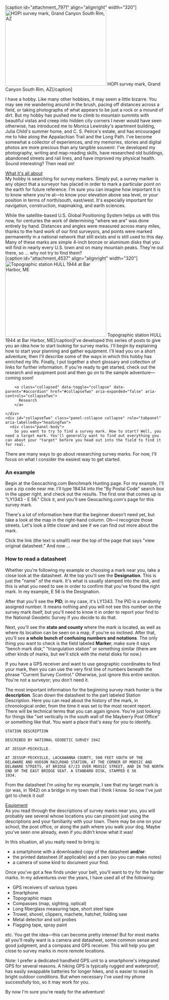 ---
---

[caption id="attachment_7971" align="alignright" width="320"]<a href="https://images.planetzhanna.com/2007/05/13/hopig2.jpg"><img src="https://thesurveystation.com/wp-content/uploads/2007/05/hopig2csm.jpg" alt="HOPI survey mark, Grand Canyon South Rim, AZ" width="320" height="240" class="size-full wp-image-7971" /></a> HOPI survey mark, Grand Canyon South Rim, AZ[/caption]<p>I have a hobby.  Like many other hobbies, it may seem a little bizarre.  You may see me wandering around in the brush, pacing off distances across a field, or taking photographs of what appears to be just a rock or a mound of dirt.  But my hobby has pushed me to climb to mountain summits with beautiful vistas and creep into hidden city corners I never would have seen otherwise, has introduced me to Monica Lewinsky's apartment building, Julia Child's summer home, and C. S. Peirce's estate, and has encouraged me to hike along the Appalachian Trail and the Long Path. I've become somewhat a collector of experiences, and my memories, stories and digital photos are more precious than any tangible souvenir. I've developed my photography, writing and map-reading skills, have researched old buildings, abandoned streets and rail lines, and have improved my physical health.  Sound interesting?  Then read on!</p>

<div class="panel-group" id="guide-accordion" role="tablist" aria-multiselectable="true">
  <div class="panel panel-default">
    <div class="panel-heading" role="tab" id="headingOne">
       <a class="collapsed" data-toggle="collapse" data-parent="#accordion" href="#collapseOne" aria-expanded="false" aria-controls="collapseOne">
          What it's all about
        </a>    
    </div>
    <div id="collapseOne" class="panel-collapse collapse in" role="tabpanel" aria-labelledby="headingOne">
      <div class="panel-body">
My hobby is searching for survey markers.  Simply put, a survey marker is any object that a surveyor has placed in order to mark a particular point on the earth for future reference.  I'm sure you can imagine how important it is to know where you're at—to know your elevation above sea level, or your position in terms of north/south, east/west.  It's especially important for navigation, construction, mapmaking, and earth sciences.  

While the satellite-based U.S. Global Positioning System helps us with this now, for centuries the work of determining "where we are" was done entirely by hand.  Distances and angles were measured across many miles, thanks to the hard work of our first surveyors, and points were marked permanently in a national network that still exists and is still used to this day.  Many of these marks are simple 4-inch bronze or aluminum disks that you will find in nearly every U.S. town and on many mountain peaks.  They're out there, so ... why not try to find them?
<br clear="all">
[caption id="attachment_4537" align="alignright" width="320"]<a href="https://images.planetzhanna.com/2007/09/17/pe1804g4.jpg"><img src="https://thesurveystation.com/wp-content/uploads/2007/09/pe1804g4csm.jpg" alt="Topographic station HULL 1944 at Bar Harbor, ME" width="320" height="240" class="size-full wp-image-4537" /></a> Topographic station HULL 1944 at Bar Harbor, ME[/caption]I've developed this series of posts to give you an idea how to start looking for survey marks.  I'll begin by explaining how to start your planning and gather equipment.  I'll lead you on a short adventure, then I'll describe some of the ways in which this hobby has enriched my life.  Finally, I put together a short glossary and collection of links for further information.  If you're ready to get started, check out the research and equipment post and then go on to the sample adventure—coming soon!
      </div>
    </div>
  </div>
  
  <div class="panel panel-default">
    <div class="panel-heading" role="tab" id="headingTwo">
      
        <a class="collapsed" data-toggle="collapse" data-parent="#accordion" href="#collapseTwo" aria-expanded="false" aria-controls="collapseTwo">
          Research
        </a>
     
    </div>
    <div id="collapseTwo" class="panel-collapse collapse" role="tabpanel" aria-labelledby="headingTwo">
      <div class="panel-body">
        So you want to try to find a survey mark. How to start? Well, you need a target mark. You'll generally want to find out everything you can about your "target" before you head out into the field to find it for real.

There are many ways to go about researching survey marks. For now, I'll focus on what I consider the easiest way to get started.

<h3>An example</h3>

Begin at the Geocaching.com Benchmark Hunting page. For my example, I'll use a zip code near me. I'll type 18434 into the "By Postal Code" search box in the upper right, and check out the results. The first one that comes up is "LY1343 - E 56." Click it, and you'll see Geocaching.com's page for this survey mark.

There's a lot of information here that the beginner doesn't need yet, but take a look at the map in the right-hand column. Oh—I recognize those streets. Let's look a little closer and see if we can find out more about the mark.

Click the link (the text is small!) near the top of the page that says "view original datasheet." And now ...

<h3>How to read a datasheet</h3>

Whether you're following my example or choosing a mark near you, take a close look at the datasheet.  At the top you'll see the <strong>Designation</strong>.  This is just the "name" of the mark.  It's what is usually stamped into the disk, and this is what you need to see in order to confirm that you've found the right mark.  In my example, E 56 is the Designation.

After that you'll see the <strong>PID</strong>; in my case, it's LY1343.  The PID is a randomly assigned number.  It means nothing and you will not see this number on the survey mark itself, but you'll need to know it in order to report your find to the National Geodetic Survey if you decide to do that. 

Next, you'll see the <strong>state and county</strong> where the mark is located, as well as where its location can be seen on a map, if you're so inclined.  After that, you'll see <strong>a whole bunch of confusing numbers and notations</strong>.  The only thing you want to check is the field labeled <strong>Marker</strong>; make sure it says "bench mark disk," "triangulation station" or something similar (there are other kinds of marks, but we'll stick with the metal disks for now.) 

If you have a GPS receiver and want to use geographic coordinates to find your mark, then you can use the very first line of numbers beneath the phrase "Current Survey Control."  Otherwise, just ignore this entire section.  You're not a surveyor; you don't need it.

The most important information for the beginning survey mark hunter is the <strong>description</strong>.  Scan down the datasheet to the part labeled Station Description.  Here you can read about the history of the mark, in chronological order, from the time it was set to the most recent report.  There will be technical terms that you can again ignore.  You're just looking for things like "set vertically in the south wall of the Mayberry Post Office" or something like that.  You want a place that's easy for you to identify.  
 

<code>STATION DESCRIPTION</code>

<code>DESCRIBED BY NATIONAL GEODETIC SURVEY 1942</code>

<code>AT JESSUP-PECKVILLE.</code>

<code>AT JESSUP-PECKVILLE, LACKAWANNA COUNTY, 500 FEET SOUTH OF THE DELAWARE AND HUDSON RAILROAD STATION, AT THE CORNER OF MOOSIC AND DELAWARE STREETS, AT BRIDGE 67/23 OVER MOOSIC STREET, AND IN THE NORTH END OF THE EAST BRIDGE SEAT.  A STANDARD DISK, STAMPED E 56 1934.</code>

 
From the datasheet I'm using for my example, I see that my target mark is (or was, in 1942) on a bridge in my town that I think I know.  So now I've just got to check it out!
      </div>
    </div>
  </div>

<div class="panel panel-default">
    <div class="panel-heading" role="tab" id="headingThree">      
        <a class="collapsed" data-toggle="collapse" data-parent="#accordion" href="#collapseThree" aria-expanded="false" aria-controls="collapseThree">Equipment</a>     
    </div>
    <div id="collapseThree" class="panel-collapse collapse" role="tabpanel" aria-labelledby="headingThree">
      <div class="panel-body">
        As you read through the descriptions of survey marks near you, you will probably see several whose locations you can pinpoint just using the descriptions and your familiarity with your town.  There may be one on your school, the post office, or along the path where you walk your dog.  Maybe you've seen one already, even if you didn't know what it was!

In this situation, all you really need to bring is:
<ul>
    <li>a smartphone with a downloaded copy of the datasheet <b>and/or</b>:</li>
    <li>the printed datasheet (if applicable) and a pen (so you can make notes)</li>
    <li>a camera of some kind to document your find.</li>
</ul>

Once you've got a few finds under your belt, you'll want to try for the harder marks.  In my adventures over the years, I have used all of the following:

<ul>
   <li>GPS receivers of various types</li>
   <li>Smartphone</li>
   <li>Topographic maps</li>
   <li>Compasses (map, sighting, optical)</li>
   <li>Long fiberglass measuring tape, short steel tape </li>
   <li>Trowel, shovel, clippers, machete, hatchet, folding saw</li>
   <li>Metal detector and soil probes</li>
   <li>Flagging tape, spray paint</li>
</ul>

etc.  You get the idea—this can become pretty intense!  But for most marks all you'll really want is a camera and datasheet, some common sense and good judgment, and a compass and GPS receiver.  This will help you get close to survey marks in more remote locations. 

Note: I prefer a dedicated handheld GPS unit to a smartphone's integrated GPS for several reasons. A hiking GPS is typically rugged and waterproof, has easily swappable batteries for longer hikes, and is easier to read in bright outdoor conditions. But when necessary I've used my phone successfully too, so it may work for you.

By now I'm sure you're ready for the adventure!
      </div>
    </div>
  </div>
</div>